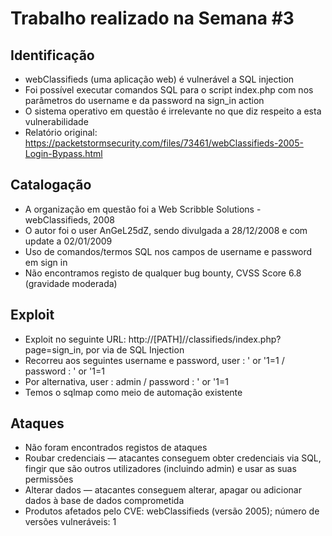 # Trabalho realizado na Semana #3

## Identificação

- webClassifieds (uma aplicação web) é vulnerável a SQL injection
- Foi possível executar comandos SQL para o script index.php com nos parâmetros do username e da password na sign_in action
- O sistema operativo em questão é irrelevante no que diz respeito a esta vulnerabilidade
- Relatório original: https://packetstormsecurity.com/files/73461/webClassifieds-2005-Login-Bypass.html

## Catalogação

- A organização em questão foi a Web Scribble Solutions - webClassifieds, 2008
- O autor foi o user AnGeL25dZ, sendo divulgada a 28/12/2008 e com update a 02/01/2009
- Uso de comandos/termos SQL nos campos de username e password em sign in
- Não encontramos registo de qualquer bug bounty, CVSS Score 6.8 (gravidade moderada)

## Exploit

- Exploit no seguinte URL: http://[PATH]//classifieds/index.php?page=sign_in, por via de SQL Injection
- Recorreu aos seguintes username e password, user :           ' or '1=1   /   password :     ' or '1=1 
- Por alternativa, user :           admin   /   password :     ' or '1=1 
- Temos o sqlmap como meio de automação existente

## Ataques

- Não foram encontrados registos de ataques
- Roubar credenciais — atacantes conseguem obter credenciais via SQL, fingir que são outros utilizadores (incluindo admin) e usar as suas permissões
- Alterar dados — atacantes conseguem alterar, apagar ou adicionar dados à base de dados comprometida
- Produtos afetados pelo CVE: webClassifieds (versão 2005); número de versões vulneráveis: 1 
